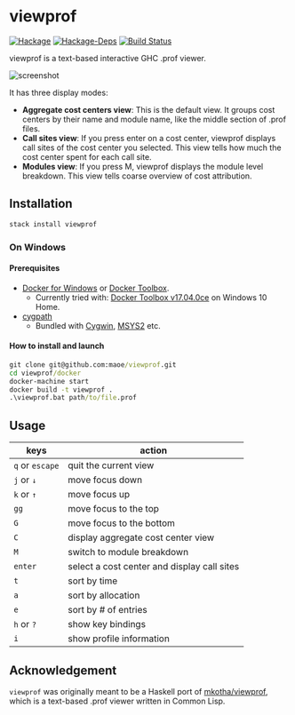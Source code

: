 # viewprof

[![Hackage](https://img.shields.io/hackage/v/viewprof.svg)](https://hackage.haskell.org/package/viewprof)
[![Hackage-Deps](https://img.shields.io/hackage-deps/v/viewprof.svg)](http://packdeps.haskellers.com/feed?needle=viewprof)
[![Build Status](https://travis-ci.org/maoe/viewprof.svg?branch=master)](https://travis-ci.org/maoe/viewprof)

viewprof is a text-based interactive GHC .prof viewer.

![screenshot](img/screenshot.png)

It has three display modes:

* __Aggregate cost centers view__: This is the default view. It groups cost centers by their name and module name, like the middle section of .prof files.
* __Call sites view__: If you press enter on a cost center, viewprof displays call sites of the cost center you selected. This view tells how much the cost center spent for each call site.
* __Modules view__: If you press M, viewprof displays the module level breakdown. This view tells coarse overview of cost attribution.

## Installation

```sh
stack install viewprof
```

### On Windows

#### Prerequisites

* [Docker for Windows](https://docs.docker.com/docker-for-windows/install/) or [Docker Toolbox](https://docs.docker.com/toolbox/overview/).
  * Currently tried with: [Docker Toolbox v17.04.0ce](https://github.com/docker/toolbox/releases/tag/v17.04.0-ce) on Windows 10 Home.
* [cygpath](https://cygwin.com/cygwin-ug-net/cygpath.html)
  * Bundled with [Cygwin](https://www.cygwin.com/), [MSYS2](http://www.msys2.org/) etc.

#### How to install and launch

```bat
git clone git@github.com:maoe/viewprof.git
cd viewprof/docker
docker-machine start
docker build -t viewprof .
.\viewprof.bat path/to/file.prof
```

## Usage

| keys              | action                                      |
|-------------------|---------------------------------------------|
| `q` or `escape`   | quit the current view                       |
| `j` or `↓`        | move focus down     　 　　　　　　           |
| `k` or `↑`        | move focus up         　　　　　　　          |
| `gg`              | move focus to the top                       |
| `G`               | move focus to the bottom                    |
| `C`               | display aggregate cost center view          |
| `M`               | switch to module breakdown                  |
| `enter`           | select a cost center and display call sites |
| `t`               | sort by time                                |
| `a`               | sort by allocation                          |
| `e`               | sort by # of entries                        |
| `h` or `?`        | show key bindings                           |
| `i`               | show profile information                    |

## Acknowledgement

`viewprof` was originally meant to be a Haskell port of [mkotha/viewprof](https://github.com/mkotha/viewprof), which is a text-based .prof viewer written in Common Lisp.
